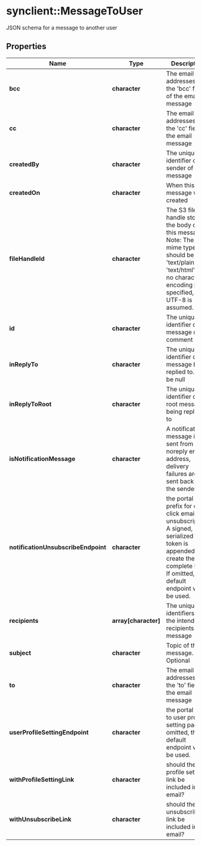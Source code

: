 # synclient::MessageToUser

JSON schema for a message to another user
## Properties
Name | Type | Description | Notes
------------ | ------------- | ------------- | -------------
**bcc** | **character** | The email addresses in the &#39;bcc&#39; field of the email message  | [optional] 
**cc** | **character** | The email addresses in the &#39;cc&#39; field of the email message  | [optional] 
**createdBy** | **character** | The unique identifier of the sender of this message | [optional] 
**createdOn** | **character** | When this message was created | [optional] 
**fileHandleId** | **character** | The S3 file handle storing the body of this message. Note: The file&#39;s mime type should be &#39;text/plain&#39; or &#39;text/html&#39;. If no character encoding is specified, then UTF-8 is assumed.  | [optional] 
**id** | **character** | The unique identifier of the message or comment | [optional] 
**inReplyTo** | **character** | The unique identifier of the message being replied to. Can be null | [optional] 
**inReplyToRoot** | **character** | The unique identifier of the root message being replied to | [optional] 
**isNotificationMessage** | **character** | A notification message is sent from a noreply email address, delivery failures are not sent back to the sender | [optional] 
**notificationUnsubscribeEndpoint** | **character** | the portal prefix for one-click email unsubscription. A signed, serialized token is appended to create the complete URL. If omitted, the default endpoint will be used.  | [optional] 
**recipients** | **array[character]** | The unique identifiers of the intended recipients of a message | [optional] 
**subject** | **character** | Topic of this message. Optional | [optional] 
**to** | **character** | The email addresses in the &#39;to&#39; field of the email message  | [optional] 
**userProfileSettingEndpoint** | **character** | the portal link to user profile setting page. If omitted, the default endpoint will be used. | [optional] 
**withProfileSettingLink** | **character** | should the user profile setting link be included in the email? | [optional] 
**withUnsubscribeLink** | **character** | should the unsubscribe link be included in the email? | [optional] 


